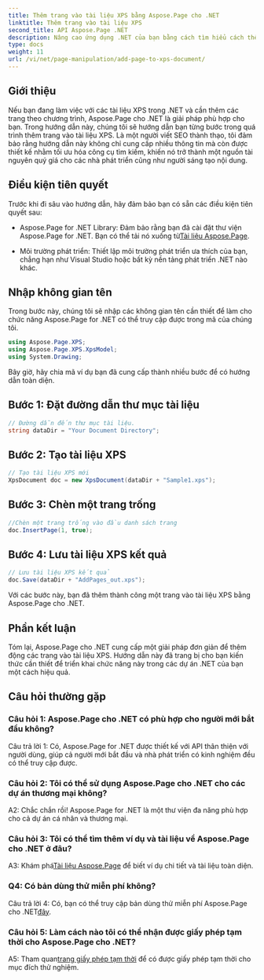 ```yaml
---
title: Thêm trang vào tài liệu XPS bằng Aspose.Page cho .NET
linktitle: Thêm trang vào tài liệu XPS
second_title: API Aspose.Page .NET
description: Nâng cao ứng dụng .NET của bạn bằng cách tìm hiểu cách thêm trang vào tài liệu XPS bằng Aspose.Page cho .NET. Hãy làm theo hướng dẫn từng bước của chúng tôi để tích hợp liền mạch.
type: docs
weight: 11
url: /vi/net/page-manipulation/add-page-to-xps-document/
---
```

## Giới thiệu

Nếu bạn đang làm việc với các tài liệu XPS trong .NET và cần thêm các trang theo chương trình, Aspose.Page cho .NET là giải pháp phù hợp cho bạn. Trong hướng dẫn này, chúng tôi sẽ hướng dẫn bạn từng bước trong quá trình thêm trang vào tài liệu XPS. Là một người viết SEO thành thạo, tôi đảm bảo rằng hướng dẫn này không chỉ cung cấp nhiều thông tin mà còn được thiết kế nhằm tối ưu hóa công cụ tìm kiếm, khiến nó trở thành một nguồn tài nguyên quý giá cho các nhà phát triển cũng như người sáng tạo nội dung.

## Điều kiện tiên quyết

Trước khi đi sâu vào hướng dẫn, hãy đảm bảo bạn có sẵn các điều kiện tiên quyết sau:

-  Aspose.Page for .NET Library: Đảm bảo rằng bạn đã cài đặt thư viện Aspose.Page for .NET. Bạn có thể tải nó xuống từ[Tài liệu Aspose.Page](https://reference.aspose.com/page/net/).

- Môi trường phát triển: Thiết lập môi trường phát triển ưa thích của bạn, chẳng hạn như Visual Studio hoặc bất kỳ nền tảng phát triển .NET nào khác.

## Nhập không gian tên

Trong bước này, chúng tôi sẽ nhập các không gian tên cần thiết để làm cho chức năng Aspose.Page for .NET có thể truy cập được trong mã của chúng tôi.

```csharp
using Aspose.Page.XPS;
using Aspose.Page.XPS.XpsModel;
using System.Drawing;
```

Bây giờ, hãy chia mã ví dụ bạn đã cung cấp thành nhiều bước để có hướng dẫn toàn diện.

## Bước 1: Đặt đường dẫn thư mục tài liệu

```csharp
// Đường dẫn đến thư mục tài liệu.
string dataDir = "Your Document Directory";
```

## Bước 2: Tạo tài liệu XPS

```csharp
// Tạo tài liệu XPS mới
XpsDocument doc = new XpsDocument(dataDir + "Sample1.xps");
```

## Bước 3: Chèn một trang trống

```csharp
//Chèn một trang trống vào đầu danh sách trang
doc.InsertPage(1, true);
```

## Bước 4: Lưu tài liệu XPS kết quả

```csharp
// Lưu tài liệu XPS kết quả
doc.Save(dataDir + "AddPages_out.xps");
```

Với các bước này, bạn đã thêm thành công một trang vào tài liệu XPS bằng Aspose.Page cho .NET.

## Phần kết luận

Tóm lại, Aspose.Page cho .NET cung cấp một giải pháp đơn giản để thêm động các trang vào tài liệu XPS. Hướng dẫn này đã trang bị cho bạn kiến thức cần thiết để triển khai chức năng này trong các dự án .NET của bạn một cách hiệu quả.

## Câu hỏi thường gặp

### Câu hỏi 1: Aspose.Page cho .NET có phù hợp cho người mới bắt đầu không?

Câu trả lời 1: Có, Aspose.Page for .NET được thiết kế với API thân thiện với người dùng, giúp cả người mới bắt đầu và nhà phát triển có kinh nghiệm đều có thể truy cập được.

### Câu hỏi 2: Tôi có thể sử dụng Aspose.Page cho .NET cho các dự án thương mại không?

A2: Chắc chắn rồi! Aspose.Page for .NET là một thư viện đa năng phù hợp cho cả dự án cá nhân và thương mại.

### Câu hỏi 3: Tôi có thể tìm thêm ví dụ và tài liệu về Aspose.Page cho .NET ở đâu?

 A3: Khám phá[Tài liệu Aspose.Page](https://reference.aspose.com/page/net/) để biết ví dụ chi tiết và tài liệu toàn diện.

### Q4: Có bản dùng thử miễn phí không?

Câu trả lời 4: Có, bạn có thể truy cập bản dùng thử miễn phí Aspose.Page cho .NET[đây](https://releases.aspose.com/).

### Câu hỏi 5: Làm cách nào tôi có thể nhận được giấy phép tạm thời cho Aspose.Page cho .NET?

 A5: Tham quan[trang giấy phép tạm thời](https://purchase.aspose.com/temporary-license/) để có được giấy phép tạm thời cho mục đích thử nghiệm.

